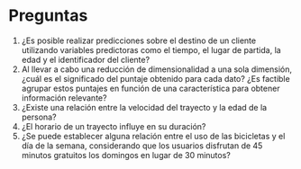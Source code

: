 # Preguntas

1. ¿Es posible realizar predicciones sobre el destino de un cliente utilizando variables predictoras como el tiempo, el lugar de partida, la edad y el identificador del cliente?
2. Al llevar a cabo una reducción de dimensionalidad a una sola dimensión, ¿cuál es el significado del puntaje obtenido para cada dato? ¿Es factible agrupar estos puntajes en función de una característica para obtener información relevante?
3. ¿Existe una relación entre la velocidad del trayecto y la edad de la persona?
4. ¿El horario de un trayecto influye en su duración?
5. ¿Se puede establecer alguna relación entre el uso de las bicicletas y el día de la semana, considerando que los usuarios disfrutan de 45 minutos gratuitos los domingos en lugar de 30 minutos?